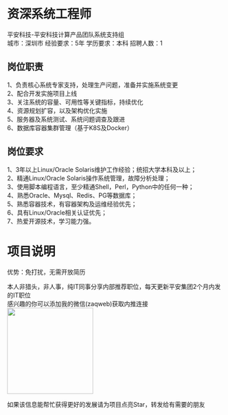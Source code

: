 # 资深系统工程师
平安科技-平安科技计算产品团队系统支持组  
城市：深圳市 经验要求：5年 学历要求：本科  招聘人数：1

## 岗位职责
1、负责核心系统专家支持，处理生产问题，准备并实施系统变更   
2、配合开发实施项目上线   
3、关注系统的容量、可用性等关键指标，持续优化   
4、资源规划扩容，以及架构优化实施   
5、服务器及系统测试、系统问题调查及跟进   
6、数据库容器集群管理（基于K8S及Docker）

## 岗位要求
1、3年以上Linux/Oracle Solaris维护工作经验；统招大学本科及以上；   
2、精通Linux/Oracle Solaris操作系统管理，故障分析处理；   
3、使用脚本编程语言，至少精通Shell，Perl，Python中的任何一种；   
4、熟悉Oracle、Mysql、Redis、PG等数据库；   
5、熟悉容器技术，有容器架构及运维经验优先；   
6、具有Linux/Oracle相关认证优先；   
7、热爱开源技术，学习能力强。

# 项目说明

优势：免打扰，无需开放简历

本人非猎头，非人事，纯IT同事分享内部推荐职位，每天更新平安集团2个月内发的IT职位  
感兴趣的你可以添加我的微信(zaqweb)获取内推连接  
<img src="https://github.com/zaqweb/PA-IT-JOBS/blob/master/WechatICode.jpeg"  height="200" width="200">

如果该信息能帮忙获得更好的发展请为项目点亮Star，转发给有需要的朋友




